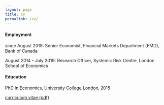 ```yaml
---
layout: page
title: cv
permalink: /cv/
---
```


#### Employment
since August 2019: Senior Economist, Financial Markets Department (FMD), Bank of Canada

August 2014 - July 2019: Research Officer, Systemic Risk Centre, London School of Economics

#### Education
PhD in Economics, [University College London](https://www.ucl.ac.uk/economics/), 2015

[curriculum vitae (pdf)](https://authe.github.io/assets/CV_Uthemann.pdf)
